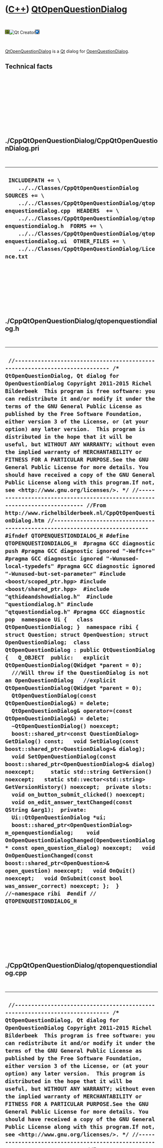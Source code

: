 
 

 

 

 

 

([C++](Cpp.md)) [QtOpenQuestionDialog](CppQtOpenQuestionDialog.md)
====================================================================

 

![Qt](PicQt.png)![Qt
Creator](PicQtCreator.png)![Lubuntu](PicLubuntu.png)

 

[QtOpenQuestionDialog](CppQtOpenQuestionDialog.md) is a [Qt](CppQt.md)
dialog for [OpenQuestionDialog](CppOpenQuestionDialog.md).

Technical facts
---------------

 

 

 

 

 

 

./CppQtOpenQuestionDialog/CppQtOpenQuestionDialog.pri
-----------------------------------------------------

 

  --------------------------------------------------------------------------------------------------------------------------------------------------------------------------------------------------------------------------------------------------------------------------------------------------------------------------------------------------------------------------------------
  ` INCLUDEPATH += \     ../../Classes/CppQtOpenQuestionDialog  SOURCES += \     ../../Classes/CppQtOpenQuestionDialog/qtopenquestiondialog.cpp  HEADERS  += \     ../../Classes/CppQtOpenQuestionDialog/qtopenquestiondialog.h  FORMS += \     ../../Classes/CppQtOpenQuestionDialog/qtopenquestiondialog.ui  OTHER_FILES += \     ../../Classes/CppQtOpenQuestionDialog/Licence.txt`
  --------------------------------------------------------------------------------------------------------------------------------------------------------------------------------------------------------------------------------------------------------------------------------------------------------------------------------------------------------------------------------------

 

 

 

 

 

./CppQtOpenQuestionDialog/qtopenquestiondialog.h
------------------------------------------------

 

  -------------------------------------------------------------------------------------------------------------------------------------------------------------------------------------------------------------------------------------------------------------------------------------------------------------------------------------------------------------------------------------------------------------------------------------------------------------------------------------------------------------------------------------------------------------------------------------------------------------------------------------------------------------------------------------------------------------------------------------------------------------------------------------------------------------------------------------------------------------------------------------------------------------------------------------------------------------------------------------------------------------------------------------------------------------------------------------------------------------------------------------------------------------------------------------------------------------------------------------------------------------------------------------------------------------------------------------------------------------------------------------------------------------------------------------------------------------------------------------------------------------------------------------------------------------------------------------------------------------------------------------------------------------------------------------------------------------------------------------------------------------------------------------------------------------------------------------------------------------------------------------------------------------------------------------------------------------------------------------------------------------------------------------------------------------------------------------------------------------------------------------------------------------------------------------------------------------------------------------------------------------------------------------------------------------------------------------------------------------------------------------------------------------------------------------------------------------------------------------------------------------------------------------------------------------------------------------------------------------------------------------------------------------------------------------------------------------------------------------------------------------------------------------------------------------------------------------------------------------------------------------------------------------------------------------------------------------------------------------------------------
  ` //--------------------------------------------------------------------------- /* QtOpenQuestionDialog, Qt dialog for OpenQuestionDialog Copyright 2011-2015 Richel Bilderbeek  This program is free software: you can redistribute it and/or modify it under the terms of the GNU General Public License as published by the Free Software Foundation, either version 3 of the License, or (at your option) any later version.  This program is distributed in the hope that it will be useful, but WITHOUT ANY WARRANTY; without even the implied warranty of MERCHANTABILITY or FITNESS FOR A PARTICULAR PURPOSE.See the GNU General Public License for more details. You should have received a copy of the GNU General Public License along with this program.If not, see <http://www.gnu.org/licenses/>. */ //--------------------------------------------------------------------------- //From http://www.richelbilderbeek.nl/CppQtOpenQuestionDialog.htm //--------------------------------------------------------------------------- #ifndef QTOPENQUESTIONDIALOG_H #define QTOPENQUESTIONDIALOG_H  #pragma GCC diagnostic push #pragma GCC diagnostic ignored "-Weffc++" #pragma GCC diagnostic ignored "-Wunused-local-typedefs" #pragma GCC diagnostic ignored "-Wunused-but-set-parameter" #include <boost/scoped_ptr.hpp> #include <boost/shared_ptr.hpp>  #include "qthideandshowdialog.h"  #include "questiondialog.h" #include "qtquestiondialog.h" #pragma GCC diagnostic pop  namespace Ui {   class QtOpenQuestionDialog; }  namespace ribi {  struct Question; struct OpenQuestion; struct OpenQuestionDialog;  class QtOpenQuestionDialog : public QtQuestionDialog {   Q_OBJECT  public:   explicit QtOpenQuestionDialog(QWidget *parent = 0);   ///Will throw if the QuestionDialog is not an OpenQuestionDialog   //explicit QtOpenQuestionDialog(QWidget *parent = 0);   QtOpenQuestionDialog(const QtOpenQuestionDialog&) = delete;   QtOpenQuestionDialog& operator=(const QtOpenQuestionDialog&) = delete;   ~QtOpenQuestionDialog() noexcept;    boost::shared_ptr<const QuestionDialog> GetDialog() const;   void SetDialog(const boost::shared_ptr<QuestionDialog>& dialog);    void SetOpenQuestionDialog(const boost::shared_ptr<OpenQuestionDialog>& dialog) noexcept;     static std::string GetVersion() noexcept;   static std::vector<std::string> GetVersionHistory() noexcept;  private slots:   void on_button_submit_clicked() noexcept;    void on_edit_answer_textChanged(const QString &arg1);  private:   Ui::QtOpenQuestionDialog *ui;   boost::shared_ptr<OpenQuestionDialog> m_openquestiondialog;    void OnOpenQuestionDialogChanged(OpenQuestionDialog * const open_question_dialog) noexcept;   void OnOpenQuestionChanged(const boost::shared_ptr<OpenQuestion>& open_question) noexcept;   void OnQuit() noexcept;   void OnSubmit(const bool was_answer_correct) noexcept; };  } //~namespace ribi  #endif // QTOPENQUESTIONDIALOG_H`
  -------------------------------------------------------------------------------------------------------------------------------------------------------------------------------------------------------------------------------------------------------------------------------------------------------------------------------------------------------------------------------------------------------------------------------------------------------------------------------------------------------------------------------------------------------------------------------------------------------------------------------------------------------------------------------------------------------------------------------------------------------------------------------------------------------------------------------------------------------------------------------------------------------------------------------------------------------------------------------------------------------------------------------------------------------------------------------------------------------------------------------------------------------------------------------------------------------------------------------------------------------------------------------------------------------------------------------------------------------------------------------------------------------------------------------------------------------------------------------------------------------------------------------------------------------------------------------------------------------------------------------------------------------------------------------------------------------------------------------------------------------------------------------------------------------------------------------------------------------------------------------------------------------------------------------------------------------------------------------------------------------------------------------------------------------------------------------------------------------------------------------------------------------------------------------------------------------------------------------------------------------------------------------------------------------------------------------------------------------------------------------------------------------------------------------------------------------------------------------------------------------------------------------------------------------------------------------------------------------------------------------------------------------------------------------------------------------------------------------------------------------------------------------------------------------------------------------------------------------------------------------------------------------------------------------------------------------------------------------------------------------

 

 

 

 

 

./CppQtOpenQuestionDialog/qtopenquestiondialog.cpp
--------------------------------------------------

 

  -------------------------------------------------------------------------------------------------------------------------------------------------------------------------------------------------------------------------------------------------------------------------------------------------------------------------------------------------------------------------------------------------------------------------------------------------------------------------------------------------------------------------------------------------------------------------------------------------------------------------------------------------------------------------------------------------------------------------------------------------------------------------------------------------------------------------------------------------------------------------------------------------------------------------------------------------------------------------------------------------------------------------------------------------------------------------------------------------------------------------------------------------------------------------------------------------------------------------------------------------------------------------------------------------------------------------------------------------------------------------------------------------------------------------------------------------------------------------------------------------------------------------------------------------------------------------------------------------------------------------------------------------------------------------------------------------------------------------------------------------------------------------------------------------------------------------------------------------------------------------------------------------------------------------------------------------------------------------------------------------------------------------------------------------------------------------------------------------------------------------------------------------------------------------------------------------------------------------------------------------------------------------------------------------------------------------------------------------------------------------------------------------------------------------------------------------------------------------------------------------------------------------------------------------------------------------------------------------------------------------------------------------------------------------------------------------------------------------------------------------------------------------------------------------------------------------------------------------------------------------------------------------------------------------------------------------------------------------------------------------------------------------------------------------------------------------------------------------------------------------------------------------------------------------------------------------------------------------------------------------------------------------------------------------------------------------------------------------------------------------------------------------------------------------------------------------------------------------------------------------------------------------------------------------------------------------------------------------------------------------------------------------------------------------------------------------------------------------------------------------------------------------------------------------------------------------------------------------------------------------------------------------------------------------------------------------------------------------------------------------------------------------------------------------------------------------------------------------------------------------------------------------------------------------------------------------------------------------------------------------------------------------------------------------------------------------------------------------------------------------------------------------------------------------------------------------------------------------------------------------------------------------------------------------------------------------------------------------------------------------------------------------------------------------------------------------------------------------------------------------------------------------------------------------------------------------------------------------------------------------------------------------------------------------------------------------------------------------------------------------------------------------------------------------------------------------------------------------------------------------------------------------------------------------------------------------------------------------------------------------------------------------------------------------------------------------------------------------------------------------------------------------------------------------------------------------------------------------------------------------------------------------------------------------------------------------------------------------------------------------------------------------------------------------------------------------------------------------------------------------------------------------------------------------------------------------------------------------------------------------------------------------------------------------------------------------------------------------------------------------------------------------------------------------------------------------------------------------------------------------------------------------------------------------------------------------------------------------------------------------------------------------------------------------------------------------------------------------------------------------------------------------------------------------------------------------------------------------------------------------------------------------------------------------------------------------------------------------------------------------------------------------------------------------------------------------------------------------------------------------------------------------------------------------------------------------------------------------------------------------------------------------------------------------------------------------------------------------------------------------------------------------------------------------------------------------------------------------------------------------------------------------------------------------------------------------------------------------------------------------------
  ` //--------------------------------------------------------------------------- /* QtOpenQuestionDialog, Qt dialog for OpenQuestionDialog Copyright 2011-2015 Richel Bilderbeek  This program is free software: you can redistribute it and/or modify it under the terms of the GNU General Public License as published by the Free Software Foundation, either version 3 of the License, or (at your option) any later version.  This program is distributed in the hope that it will be useful, but WITHOUT ANY WARRANTY; without even the implied warranty of MERCHANTABILITY or FITNESS FOR A PARTICULAR PURPOSE.See the GNU General Public License for more details. You should have received a copy of the GNU General Public License along with this program.If not, see <http://www.gnu.org/licenses/>. */ //--------------------------------------------------------------------------- //From http://www.richelbilderbeek.nl/CppQtOpenQuestionDialog.htm //--------------------------------------------------------------------------- #pragma GCC diagnostic push #pragma GCC diagnostic ignored "-Weffc++" #pragma GCC diagnostic ignored "-Wunused-local-typedefs" #pragma GCC diagnostic ignored "-Wunused-but-set-parameter" #include "qtopenquestiondialog.h"  #include <boost/lambda/lambda.hpp>  #include "fileio.h" #include "openquestion.h" #include "openquestiondialog.h" #include "trace.h" #include "ui_qtopenquestiondialog.h"  #include <QFile> #pragma GCC diagnostic pop  ribi::QtOpenQuestionDialog::QtOpenQuestionDialog(QWidget *parent)   : QtQuestionDialog(parent),     ui(new Ui::QtOpenQuestionDialog),     m_openquestiondialog{} {   ui->setupUi(this);  }  ribi::QtOpenQuestionDialog::~QtOpenQuestionDialog() noexcept {   delete ui; }  boost::shared_ptr<const ribi::QuestionDialog> ribi::QtOpenQuestionDialog::GetDialog() const {   return m_openquestiondialog; }  void ribi::QtOpenQuestionDialog::OnOpenQuestionDialogChanged(OpenQuestionDialog * const open_question_dialog) noexcept {   assert(open_question_dialog);    ui->edit_answer->setText(open_question_dialog->GetAnswerInProgress().c_str());    OnOpenQuestionChanged(open_question_dialog->GetOpenQuestion()); }  void ribi::QtOpenQuestionDialog::OnOpenQuestionChanged(const boost::shared_ptr<OpenQuestion>& open_question) noexcept {   assert(open_question);   if (fileio::FileIo().IsRegularFile(open_question->GetFilename().c_str()))   {     ui->image->setPixmap(QPixmap(open_question->GetFilename().c_str()));   }    ui->stackedWidget->setCurrentWidget(ui->page_question);   ui->label_question->setText(open_question->GetQuestion().c_str());   ui->label_question_again->setText(open_question->GetQuestion().c_str());   ui->label_answer->setText(open_question->GetCorrectAnswers()[0].c_str());  }  void ribi::QtOpenQuestionDialog::SetDialog(const boost::shared_ptr<QuestionDialog>& dialog) {   const bool verbose{false};    const boost::shared_ptr<OpenQuestionDialog> openquestiondialog     = boost::dynamic_pointer_cast<OpenQuestionDialog>(dialog);   if (!openquestiondialog)   {     std::stringstream s;     s << "QtOpenQuestionDialog::SetDialog: not an OpenQuestionDialog '" << dialog->ToStr() << "'\n";     //this->ui->stackedWidget->setVisible(false);     //this->ui->image->setVisible(false);     return;   }    //this->ui->stackedWidget->setVisible(true);   //this->ui->image->setVisible(true);    assert(openquestiondialog);   if (m_openquestiondialog == openquestiondialog)   {     return;   }   if (verbose)   {     std::stringstream s;     s << "Setting openquestiondialog '" << openquestiondialog->ToStr() << "'\n";   }   const auto open_question_after = openquestiondialog->GetOpenQuestion();    bool open_question_changed  = true;    if (m_openquestiondialog)   {     const auto open_question_before = m_openquestiondialog->GetOpenQuestion();      open_question_changed = open_question_before != open_question_after;      if (verbose)     {       if (open_question_changed)       {         std::stringstream s;         s           << "open_question will change from "           << open_question_before->ToStr()           << " to "           << open_question_after->ToStr()           << '\n'         ;         TRACE(s.str());       }     }     //Disconnect     m_openquestiondialog->m_signal_open_question_changed.disconnect(       boost::bind(&ribi::QtOpenQuestionDialog::OnOpenQuestionDialogChanged,this,boost::lambda::_1)     );      m_openquestiondialog->m_signal_request_quit.disconnect(       boost::bind(&ribi::QtOpenQuestionDialog::OnQuit,this)     );     m_openquestiondialog->m_signal_submitted.disconnect(       boost::bind(&ribi::QtOpenQuestionDialog::OnSubmit,this,boost::lambda::_1)     );   }    //Replace m_example by the new one   m_openquestiondialog = openquestiondialog;    assert(m_openquestiondialog->GetOpenQuestion() == open_question_after);    m_openquestiondialog->m_signal_open_question_changed.connect(     boost::bind(&ribi::QtOpenQuestionDialog::OnOpenQuestionDialogChanged,this,boost::lambda::_1)   );   m_openquestiondialog->m_signal_request_quit.connect(     boost::bind(&ribi::QtOpenQuestionDialog::OnQuit,this)   );   m_openquestiondialog->m_signal_submitted.connect(     boost::bind(&ribi::QtOpenQuestionDialog::OnSubmit,this,boost::lambda::_1)   );     //Emit everything that has changed   if (open_question_changed)   {     m_openquestiondialog->m_signal_open_question_changed(m_openquestiondialog.get());   }    assert(openquestiondialog == m_openquestiondialog); }  std::string ribi::QtOpenQuestionDialog::GetVersion() noexcept {   return "1.2"; }  std::vector<std::string> ribi::QtOpenQuestionDialog::GetVersionHistory() noexcept {   return {     "2011-06-28: version 1.0: initial version",     "2014-06-04: version 1.1: added SetDialog member function",     "2014-06-13: version 1.2: support for displaying an answer-in-progress"   }; }  void ribi::QtOpenQuestionDialog::OnQuit() noexcept {   close(); }  void ribi::QtOpenQuestionDialog::OnSubmit(const bool /*was_answer_correct*/) noexcept {   //Do the change in GUI as on_button_submit_clicked   const bool is_correct = m_openquestiondialog->IsAnswerCorrect();   ui->stackedWidget->setCurrentWidget(is_correct     ? ui->page_correct     : ui->page_incorrect   ); }  void ribi::QtOpenQuestionDialog::on_button_submit_clicked() noexcept {   assert(m_openquestiondialog);   assert(!m_openquestiondialog->HasSubmitted());   m_openquestiondialog->Submit(this->ui->edit_answer->text().toStdString());    const bool is_correct = m_openquestiondialog->IsAnswerCorrect();   ui->stackedWidget->setCurrentWidget(is_correct     ? ui->page_correct     : ui->page_incorrect   ); }    void ribi::QtOpenQuestionDialog::on_edit_answer_textChanged(const QString &arg1) {   m_openquestiondialog->SetAnswerInProgress(arg1.toStdString()); }  void ribi::QtOpenQuestionDialog::SetOpenQuestionDialog(   const boost::shared_ptr<OpenQuestionDialog>& dialog ) noexcept {   this->m_openquestiondialog = dialog;   //SetOpenQuestionDialog(dialog); }`
  -------------------------------------------------------------------------------------------------------------------------------------------------------------------------------------------------------------------------------------------------------------------------------------------------------------------------------------------------------------------------------------------------------------------------------------------------------------------------------------------------------------------------------------------------------------------------------------------------------------------------------------------------------------------------------------------------------------------------------------------------------------------------------------------------------------------------------------------------------------------------------------------------------------------------------------------------------------------------------------------------------------------------------------------------------------------------------------------------------------------------------------------------------------------------------------------------------------------------------------------------------------------------------------------------------------------------------------------------------------------------------------------------------------------------------------------------------------------------------------------------------------------------------------------------------------------------------------------------------------------------------------------------------------------------------------------------------------------------------------------------------------------------------------------------------------------------------------------------------------------------------------------------------------------------------------------------------------------------------------------------------------------------------------------------------------------------------------------------------------------------------------------------------------------------------------------------------------------------------------------------------------------------------------------------------------------------------------------------------------------------------------------------------------------------------------------------------------------------------------------------------------------------------------------------------------------------------------------------------------------------------------------------------------------------------------------------------------------------------------------------------------------------------------------------------------------------------------------------------------------------------------------------------------------------------------------------------------------------------------------------------------------------------------------------------------------------------------------------------------------------------------------------------------------------------------------------------------------------------------------------------------------------------------------------------------------------------------------------------------------------------------------------------------------------------------------------------------------------------------------------------------------------------------------------------------------------------------------------------------------------------------------------------------------------------------------------------------------------------------------------------------------------------------------------------------------------------------------------------------------------------------------------------------------------------------------------------------------------------------------------------------------------------------------------------------------------------------------------------------------------------------------------------------------------------------------------------------------------------------------------------------------------------------------------------------------------------------------------------------------------------------------------------------------------------------------------------------------------------------------------------------------------------------------------------------------------------------------------------------------------------------------------------------------------------------------------------------------------------------------------------------------------------------------------------------------------------------------------------------------------------------------------------------------------------------------------------------------------------------------------------------------------------------------------------------------------------------------------------------------------------------------------------------------------------------------------------------------------------------------------------------------------------------------------------------------------------------------------------------------------------------------------------------------------------------------------------------------------------------------------------------------------------------------------------------------------------------------------------------------------------------------------------------------------------------------------------------------------------------------------------------------------------------------------------------------------------------------------------------------------------------------------------------------------------------------------------------------------------------------------------------------------------------------------------------------------------------------------------------------------------------------------------------------------------------------------------------------------------------------------------------------------------------------------------------------------------------------------------------------------------------------------------------------------------------------------------------------------------------------------------------------------------------------------------------------------------------------------------------------------------------------------------------------------------------------------------------------------------------------------------------------------------------------------------------------------------------------------------------------------------------------------------------------------------------------------------------------------------------------------------------------------------------------------------------------------------------------------------------------------------------------------------------------------------------------------------------------------------------------------------

 

 

 

 

 

 

